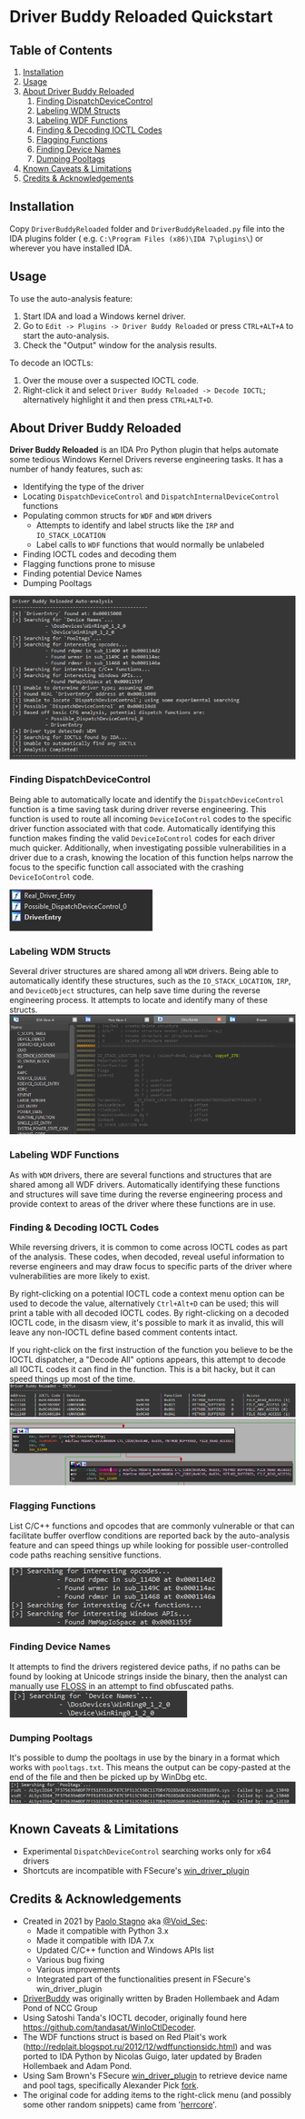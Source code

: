 # Driver Buddy Reloaded Quickstart

## Table of Contents

1. [Installation](#Installation)
2. [Usage](#Usage)
3. [About Driver Buddy Reloaded](#About-Driver-Buddy-Reloaded)
    1. [Finding DispatchDeviceControl](#Finding-DispatchDeviceControl)
    2. [Labeling WDM Structs](#Labeling-WDM-Structs)
    3. [Labeling WDF Functions](#Labeling-WDF-Functions)
    4. [Finding & Decoding IOCTL Codes](#Finding-&-Decoding-IOCTL-Codes)
    6. [Flagging Functions](#Flagging-Functions)
    7. [Finding Device Names](#Finding-Device-Names)
    8. [Dumping Pooltags](#Dumping-Pooltags)
4. [Known Caveats & Limitations](#Known-Caveats-&-Limitations)
5. [Credits & Acknowledgements](#Credits-&-Acknowledgements)

## Installation

Copy `DriverBuddyReloaded` folder and `DriverBuddyReloaded.py` file into the IDA plugins folder (
e.g. `C:\Program Files (x86)\IDA 7\plugins\`) or wherever you have installed IDA.

## Usage

To use the auto-analysis feature:

1. Start IDA and load a Windows kernel driver.
2. Go to `Edit -> Plugins -> Driver Buddy Reloaded` or press `CTRL+ALT+A` to start the auto-analysis.
3. Check the "Output" window for the analysis results.

To decode an IOCTLs:

1. Over the mouse over a suspected IOCTL code.
2. Right-click it and select `Driver Buddy Reloaded -> Decode IOCTL`; alternatively highlight it and then
   press `CTRL+ALT+D`.

## About Driver Buddy Reloaded

**Driver Buddy Reloaded** is an IDA Pro Python plugin that helps automate some tedious Windows Kernel Drivers reverse
engineering tasks. It has a number of handy features, such as:

* Identifying the type of the driver
* Locating `DispatchDeviceControl` and `DispatchInternalDeviceControl` functions
* Populating common structs for `WDF` and `WDM` drivers
    * Attempts to identify and label structs like the `IRP` and `IO_STACK_LOCATION`
    * Label calls to `WDF` functions that would normally be unlabeled
* Finding IOCTL codes and decoding them
* Flagging functions prone to misuse
* Finding potential Device Names
* Dumping Pooltags

![](/screenshots/auto-analysis.png)

### Finding DispatchDeviceControl

Being able to automatically locate and identify the `DispatchDeviceControl`
function is a time saving task during driver reverse engineering. This function is used to route all
incoming `DeviceIoControl` codes to the specific driver function associated with that code. Automatically identifying
this function makes finding the valid `DeviceIoControl` codes for each driver much quicker. Additionally, when
investigating possible vulnerabilities in a driver due to a crash, knowing the location of this function helps narrow
the focus to the specific function call associated with the crashing `DeviceIoControl` code.

![](/screenshots/finding-dispatchdevicecontrol.png)

### Labeling WDM Structs

Several driver structures are shared among all `WDM` drivers. Being able to automatically identify these structures,
such as the `IO_STACK_LOCATION`, `IRP`, and `DeviceObject` structures, can help save time during the reverse engineering
process. It attempts to locate and identify many of these structs.
![](/screenshots/WDM-structures.png)

### Labeling WDF Functions

As with `WDM` drivers, there are several functions and structures that are shared among all WDF drivers. Automatically
identifying these functions and structures will save time during the reverse engineering process and provide context to
areas of the driver where these functions are in use.

### Finding & Decoding IOCTL Codes

While reversing drivers, it is common to come across IOCTL codes as part of the analysis. These codes, when decoded,
reveal useful information to reverse engineers and may draw focus to specific parts of the driver where vulnerabilities
are more likely to exist.

By right-clicking on a potential IOCTL code a context menu option can be used to decode the value, alternatively
`Ctrl+Alt+D` can be used; this will print a table with all decoded IOCTL codes. By right-clicking on a decoded IOCTL
code, in the disasm view, it's possible to mark it as invalid, this will leave any non-IOCTL define based comment
contents intact.

If you right-click on the first instruction of the function you believe to be the IOCTL dispatcher, a "Decode All"
options appears, this attempt to decode all IOCTL codes it can find in the function. This is a bit hacky, but it can
speed things up most of the time.
![](/screenshots/IOCTL-table.png)
![](/screenshots/decode-IOCTL.png)

### Flagging Functions

List C/C++ functions and opcodes that are commonly vulnerable or that can facilitate buffer overflow conditions are
reported back by the auto-analysis feature and can speed things up while looking for possible user-controlled code paths
reaching sensitive functions.

![](/screenshots/flagging-functions.png)

### Finding Device Names

It attempts to find the drivers registered device paths, if no paths can be found by looking at Unicode strings inside
the binary, then the analyst can manually use [FLOSS](https://github.com/mandiant/flare-floss/) in an attempt to find
obfuscated paths.
![](/screenshots/devicename.png)

### Dumping Pooltags

It's possible to dump the pooltags in use by the binary in a format which works with `pooltags.txt`. This means the
output can be copy-pasted at the end of the file and then be picked up by WinDbg etc.
![](/screenshots/pooltag.png)

## Known Caveats & Limitations

- Experimental `DispatchDeviceControl` searching works only for x64 drivers
- Shortcuts are incompatible with FSecure's [win_driver_plugin](https://github.com/FSecureLABS/win_driver_plugin)

## Credits & Acknowledgements

- Created in 2021 by [Paolo Stagno](https://voidsec.com/) aka [@Void_Sec](https://twitter.com/Void_Sec):
    - Made it compatible with Python 3.x
    - Made it compatible with IDA 7.x
    - Updated C/C++ function and Windows APIs list
    - Various bug fixing
    - Various improvements
    - Integrated part of the functionalities present in FSecure's win_driver_plugin
- [DriverBuddy](https://github.com/nccgroup/DriverBuddy) was originally written by Braden Hollembaek and Adam Pond of NCC Group
- Using Satoshi Tanda's IOCTL decoder, originally found here https://github.com/tandasat/WinIoCtlDecoder.
- The WDF functions struct is based on Red Plait's work (http://redplait.blogspot.ru/2012/12/wdffunctionsidc.html) and
  was ported to IDA Python by Nicolas Guigo, later updated by Braden Hollembaek and Adam Pond.
- Using Sam Brown's FSecure [win_driver_plugin](https://github.com/FSecureLABS/win_driver_plugin) to retrieve device
  name and pool tags, specifically Alexander Pick [fork](https://github.com/alexander-pick/win_driver_plugin).
- The original code for adding items to the right-click menu (and possibly some other random snippets) came
  from '[herrcore](https://gist.github.com/herrcore/b3143dde185cecda7c1dee7ffbce5d2c)'.
